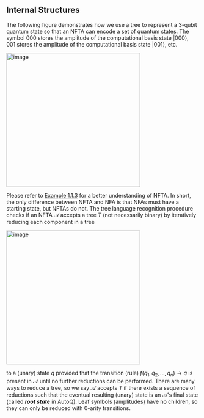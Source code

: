 ## Internal Structures

The following figure demonstrates how we use a tree to represent a $3$-qubit quantum state so that an NFTA can encode a set of quantum states. The symbol $000$ stores the amplitude of the computational basis state $|000\rangle$, $001$ stores the amplitude of the computational basis state $|001\rangle$, etc.

<img width="350" alt="image" src="https://user-images.githubusercontent.com/10044077/214999182-7e3882d2-47cf-49cb-aa3e-45295072b3f8.png">

Please refer to [Example 1.1.3](https://inria.hal.science/hal-03367725v1/document#page=23) for a better understanding of NFTA. In short, the only difference between NFTA and NFA is that NFAs must have a starting state, but NFTAs do not. The tree language recognition procedure checks if an NFTA $\mathcal A$ accepts a tree $T$ (not necessarily binary) by iteratively reducing each component in a tree

<img width="350" alt="image" src="https://github.com/alan23273850/AutoQ/assets/10044077/db966d58-37ad-4b0d-be40-f57febf82634">

to a (unary) state $q$ provided that the transition (rule) $f(q_1, q_2, ..., q_n) \to q$ is present in $\mathcal A$ until no further reductions can be performed. There are many ways to reduce a tree, so we say $\mathcal A$ accepts $T$ if there exists a sequence of reductions such that the eventual resulting (unary) state is an $\mathcal A$'s final state (called ***root state*** in AutoQ). Leaf symbols (amplitudes) have no children, so they can only be reduced with $0$-arity transitions.